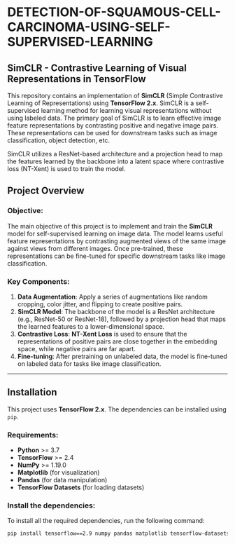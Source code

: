 # DETECTION-OF-SQUAMOUS-CELL-CARCINOMA-USING-SELF-SUPERVISED-LEARNING
## SimCLR - Contrastive Learning of Visual Representations in TensorFlow

This repository contains an implementation of **SimCLR** (Simple Contrastive Learning of Representations) using **TensorFlow 2.x**. SimCLR is a self-supervised learning method for learning visual representations without using labeled data. The primary goal of SimCLR is to learn effective image feature representations by contrasting positive and negative image pairs. These representations can be used for downstream tasks such as image classification, object detection, etc.

SimCLR utilizes a ResNet-based architecture and a projection head to map the features learned by the backbone into a latent space where contrastive loss (NT-Xent) is used to train the model.

## Project Overview

### Objective:
The main objective of this project is to implement and train the **SimCLR** model for self-supervised learning on image data. The model learns useful feature representations by contrasting augmented views of the same image against views from different images. Once pre-trained, these representations can be fine-tuned for specific downstream tasks like image classification.

### Key Components:
1. **Data Augmentation**: Apply a series of augmentations like random cropping, color jitter, and flipping to create positive pairs.
2. **SimCLR Model**: The backbone of the model is a ResNet architecture (e.g., ResNet-50 or ResNet-18), followed by a projection head that maps the learned features to a lower-dimensional space.
3. **Contrastive Loss**: **NT-Xent Loss** is used to ensure that the representations of positive pairs are close together in the embedding space, while negative pairs are far apart.
4. **Fine-tuning**: After pretraining on unlabeled data, the model is fine-tuned on labeled data for tasks like image classification.

---

## Installation

This project uses **TensorFlow 2.x**. The dependencies can be installed using `pip`.

### Requirements:
- **Python** >= 3.7
- **TensorFlow** >= 2.4
- **NumPy** >= 1.19.0
- **Matplotlib** (for visualization)
- **Pandas** (for data manipulation)
- **TensorFlow Datasets** (for loading datasets)

### Install the dependencies:

To install all the required dependencies, run the following command:

```bash
pip install tensorflow==2.9 numpy pandas matplotlib tensorflow-datasets
